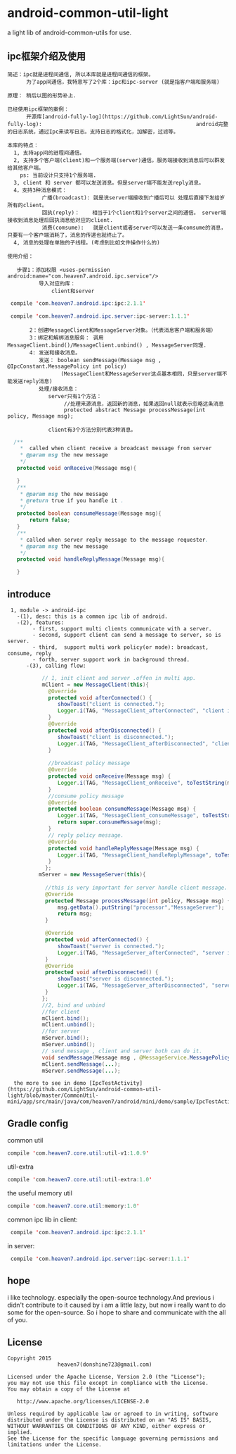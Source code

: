 # android-common-util-light
a light lib of android-common-utils for use.

##  ipc框架介绍及使用

    简述：ipc就是进程间通信, 所以本库就是进程间通信的框架。
          为了app间通信，我特意写了2个库：ipc和ipc-server (就是指客户端和服务端)

    原理： 稍后以图的形势补上. 
    
    已经使用ipc框架的案例：
          开源库[android-fully-log](https://github.com/LightSun/android-fully-log):                                                 android完整的日志系统，通过Ipc来读写日志。支持日志的格式化，加解密，过滤等。

    本库的特点：
      1, 支持app间的进程间通信。
      2, 支持多个客户端(client)和一个服务端(server)通信。服务端接收到消息后可以群发给其他客户端。
        ps: 当前设计只支持1个服务端.
      3, client 和 server 都可以发送消息。但是server端不能发送reply消息。        
      4，支持3种消息模式：
               广播(broadcast): 就是说server端接收到广播后可以 处理后直接下发给岁 所有的client。
               回执(reply)：    相当于1个client和1个server之间的通信。 server端接收到消息处理后回执消息给对应的client. 
               消费(comsume):   就是client或者server可以发送一条comsume的消息，只要有一个客户端消耗了，消息的传递也就终止了。
      4, 消息的处理在单独的子线程。(考虑到比如文件操作什么的)
      
    使用介绍：
       
       步骤1：添加权限 <uses-permission android:name="com.heaven7.android.ipc.service"/>
              导入对应的库：
                  client和server
 ``` java
  compile 'com.heaven7.android.ipc:ipc:2.1.1'
 ```
 ``` java
  compile 'com.heaven7.android.ipc.server:ipc-server:1.1.1'
 ```
           2：创建MessageClient和MessageServer对象。（代表消息客户端和服务端）
           3：绑定和解绑消息服务： 调用MessageClient.bind()/MessageClient.unbind() , MessageServer同理.
           4: 发送和接收消息。
              发送： boolean sendMessage(Message msg , @IpcConstant.MessagePolicy int policy)
                     (MessageClient和MessageServer这点基本相同，只是server端不能发送reply消息)
              处理/接收消息：
                 server只有1个方法：
                      //处理来源消息，返回新的消息，如果返回null就表示忽略这条消息
                      protected abstract Message processMessage(int policy, Message msg);
                        
                 client有3个方法分别代表3种消息。
 ```java
   /**
     *  called when client receive a broadcast message from server
     * @param msg the new message
     */
    protected void onReceive(Message msg){

    }
    /**
     * @param msg the new message
     * @return true if you handle it .
     */
    protected boolean consumeMessage(Message msg){
        return false;
    }
    /**
     * called when server reply message to the message requester.
     * @param msg the new message
     */
    protected void handleReplyMessage(Message msg){

    }
 ```
      
               

## introduce
     1, module -> android-ipc
       -(1), desc: this is a common ipc lib of android.
       -(2), features: 
            - first, support multi clients communicate with a server.
            - second, support client can send a message to server, so is server.
            - third,  support multi work policy(or mode): broadcast, consume, reply
            - forth, server support work in background thread.
          -(3), calling flow:
```java
           // 1, init client and server .offen in multi app.
           mClient = new MessageClient(this){
             @Override
             protected void afterConnected() {
                showToast("client is connected.");
                Logger.i(TAG, "MessageClient_afterConnected", "client is connected.");
             }
             @Override
             protected void afterDisconnected() {
                showToast("client is disconnected.");
                Logger.i(TAG, "MessageClient_afterDisconnected", "client is disconnected.");
             }
            
             //broadcast policy message
             @Override
             protected void onReceive(Message msg) {
                Logger.i(TAG, "MessageClient_onReceive", toTestString(msg));
             }
             //consume policy message
             @Override
             protected boolean consumeMessage(Message msg) {
                Logger.i(TAG, "MessageClient_consumeMessage", toTestString(msg));
                return super.consumeMessage(msg);
             }
             // reply policy message.
             @Override
             protected void handleReplyMessage(Message msg) {
                Logger.i(TAG, "MessageClient_handleReplyMessage", toTestString(msg));
             }
            };
          mServer = new MessageServer(this){
            
            //this is very important for server handle client message.
            @Override
            protected Message processMessage(int policy, Message msg) {
                msg.getData().putString("processor","MessageServer");
                return msg;
            }

            @Override
            protected void afterConnected() {
                showToast("server is connected.");
                Logger.i(TAG, "MessageServer_afterConnected", "server is connected.");
            }
            @Override
            protected void afterDisconnected() {
                showToast("server is disconnected.");
                Logger.i(TAG, "MessageServer_afterDisconnected", "server is disconnected.");
            }
           };
           //2, bind and unbind
           //for client
           mClient.bind();  
           mClient.unbind();
           //for server
           mServer.bind();  
           mServer.unbind();
           // send message , client and server both can do it.
           void sendMessage(Message msg , @MessageService.MessagePolicy int policy);
           mClient.sendMessage(...);
           mServer.sendMessage(...);
```
      the more to see in demo [IpcTestActivity](https://github.com/LightSun/android-common-util-light/blob/master/CommonUtil-mini/app/src/main/java/com/heaven7/android/mini/demo/sample/IpcTestActivity.java).
    

## Gradle config

common util
 ``` java
compile 'com.heaven7.core.util:util-v1:1.0.9'
 ```
 
 util-extra
 ``` java
compile 'com.heaven7.core.util:util-extra:1.0'
 ```
 
 the useful memory util 
 ``` java
 compile 'com.heaven7.core.util:memory:1.0'
 ```
 
 common ipc lib 
 in client:
 ``` java
  compile 'com.heaven7.android.ipc:ipc:2.1.1'
 ```
  in server:
 ``` java
  compile 'com.heaven7.android.ipc.server:ipc-server:1.1.1'
 ```

## hope
i like technology. especially the open-source technology.And previous i didn't contribute to it caused by i am a little lazy, but now i really want to do some for the open-source. So i hope to share and communicate with the all of you.


## License

    Copyright 2015   
                    heaven7(donshine723@gmail.com)

    Licensed under the Apache License, Version 2.0 (the "License");
    you may not use this file except in compliance with the License.
    You may obtain a copy of the License at

       http://www.apache.org/licenses/LICENSE-2.0

    Unless required by applicable law or agreed to in writing, software
    distributed under the License is distributed on an "AS IS" BASIS,
    WITHOUT WARRANTIES OR CONDITIONS OF ANY KIND, either express or implied.
    See the License for the specific language governing permissions and
    limitations under the License.
